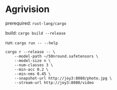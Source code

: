 # Agrivision

prerequired: `rust-lang/cargo`

build: `cargo build --release`

run: `cargo run -- --help`

```
cargo r --release -- \
    --model-path ~/50nround.safetensors \
    --model-size n \
    --num-classes 3 \
    --min-acc 0.2 \
    --min-nms 0.45 \
    --snapshot-url http://joy3:8080/photo.jpg \
    --stream-url http://joy3:8080/video
```
